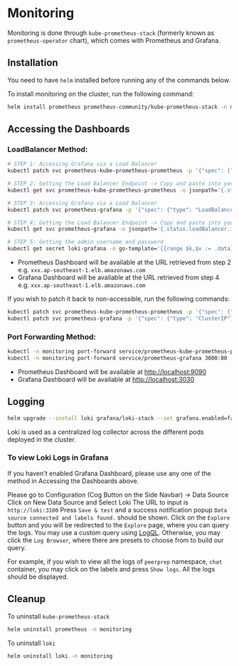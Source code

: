 # Monitoring
Monitoring is done through `kube-prometheus-stack` (formerly known as `prometheus-operator` chart), which comes with Prometheus and Grafana.

## Installation
You need to have `helm` installed before running any of the commands below.

To install monitoring on the cluster, run the following command:
```bash
helm install prometheus prometheus-community/kube-prometheus-stack -n monitoring --create-namespace
```

## Accessing the Dashboards

### LoadBalancer Method:
```bash
# STEP 1: Accessing Grafana via a Load Balancer
kubectl patch svc prometheus-kube-prometheus-prometheus -p '{"spec": {"type": "LoadBalancer"}}' -n monitoring

# STEP 2: Getting the Load Balancer Endpoint -> Copy and paste into your browser
kubectl get svc prometheus-kube-prometheus-prometheus -o jsonpath='{.status.loadBalancer.ingress[0].hostname}' -n monitoring

# STEP 3: Accessing Grafana via a Load Balancer
kubectl patch svc prometheus-grafana -p '{"spec": {"type": "LoadBalancer"}}' -n monitoring

# STEP 4: Getting the Load Balancer Endpoint -> Copy and paste into your browser
kubectl get svc prometheus-grafana -o jsonpath='{.status.loadBalancer.ingress[0].hostname}' -n monitoring

# STEP 5: Getting the admin username and password 
kubectl get secret loki-grafana -o go-template='{{range $k,$v := .data}}{{printf "%s: " $k}}{{if not $v}}{{$v}}{{else}}{{$v | base64decode}}{{end}}{{"\n"}}{{end}}' -n monitoring
```
- Prometheus Dashboard will be available at the URL retrieved from step 2 e.g. `xxx.ap-southeast-1.elb.amazonaws.com`
- Grafana Dashboard will be available at the URL retrieved from step 4 e.g. `xxx.ap-southeast-1.elb.amazonaws.com`

If you wish to patch it back to non-accessible, run the following commands:
```bash
kubectl patch svc prometheus-kube-prometheus-prometheus -p '{"spec": {"type": "ClusterIP"}}' -n monitoring
kubectl patch svc prometheus-grafana -p '{"spec": {"type": "ClusterIP"}}' -n monitoring
```

### Port Forwarding Method:

```bash
kubectl -n monitoring port-forward service/prometheus-kube-prometheus-prometheus 9090
kubectl -n monitoring port-forward service/prometheus-grafana 3000:80
```

- Prometheus Dashboard will be available at [http://localhost:9090](http://localhost:9090)
- Grafana Dashboard will be available at [http://localhost:3030](http://localhost:3030)

## Logging
```bash
helm upgrade --install loki grafana/loki-stack --set grafana.enabled=false,prometheus.enabled=false
```

Loki is used as a centralized log collector across the different pods deployed in the cluster.

### To view Loki Logs in Grafana
If you haven't enabled Grafana Dashboard, please use any one of the method in Accessing the Dashboards above.

Please go to Configuration (Cog Button on the Side Navbar) -> Data Source
Click on New Data Source and Select Loki
The URL to input is `http://loki:3100`
Press `Save & test` and a success notification popup `Data source connected and labels found.` should be shown.
Click on the `Explore` button and you will be redirected to the `Explore` page, where you can query the logs.
You may use a custom query using [LogQL](https://grafana.com/docs/loki/latest/logql/). Otherwise, you may click the `Log Browser`, where there are presets to choose from to build our query.

For example, if you wish to view all the logs of `peerprep` namespace, `chat` container, you may click on the labels and press `Show logs`. 
All the logs should be displayed.

## Cleanup
To uninstall `kube-prometheus-stack`
```bash
helm uninstall prometheus -n monitoring
```

To uninstall `loki`
```bash
helm uninstall loki -n monitoring
```